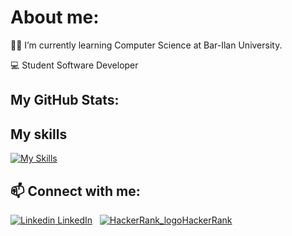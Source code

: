 # About me:



👨‍🎓 I’m currently learning Computer Science at Bar-Ilan University.

💻 Student Software Developer

## My GitHub Stats:

## My skills
[![My Skills](https://skillicons.dev/icons?i=python,java,android,cpp,c,bash,sql,html,css,js)](https://skillicons.dev)

## 📫 Connect with me:

[![Linkedin](https://i.stack.imgur.com/gVE0j.png) LinkedIn](https://www.linkedin.com/in/ben-eli-02103b212/)
&nbsp;
[![HackerRank_logo](https://user-images.githubusercontent.com/92650578/167871596-39b87e9f-1e11-4146-8bab-944a48dad433.png)HackerRank](https://www.hackerrank.com/BenEli)


